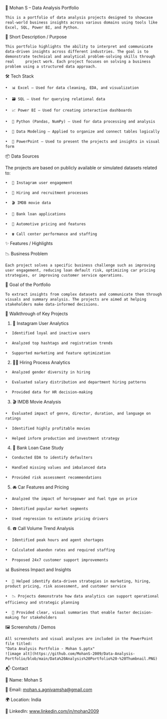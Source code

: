 📁 Mohan S – Data Analysis Portfolio

    This is a portfolio of data analysis projects designed to showcase real-world business insights across various domains using tools like Excel, SQL, Power BI, and Python.

📝 Short Description / Purpose

    This portfolio highlights the ability to interpret and communicate data-driven insights across different industries. The goal is to demonstrate technical and analytical problem-solving skills through real     project work. Each project focuses on solving a business problem using a structured data approach.

🛠️ Tech Stack

    •  📊 Excel – Used for data cleaning, EDA, and visualization

    •  🗃️ SQL – Used for querying relational data

    •  📈 Power BI – Used for creating interactive dashboards

    •  🐍 Python (Pandas, NumPy) – Used for data processing and analysis

    •  🧩 Data Modeling – Applied to organize and connect tables logically

    •  📑 PowerPoint – Used to present the projects and insights in visual form

📦 Data Sources

  The projects are based on publicly available or simulated datasets related to:

    •  📱 Instagram user engagement

    •  👥 Hiring and recruitment processes

    •  🎬 IMDB movie data

    •  🏦 Bank loan applications

    •  🚗 Automotive pricing and features

    •  ☎️ Call center performance and staffing

✨ Features / Highlights

📉 Business Problem

    Each project solves a specific business challenge such as improving user engagement, reducing loan default risk, optimizing car pricing strategies, or improving customer service operations.

🎯 Goal of the Portfolio

    To extract insights from complex datasets and communicate them through visuals and summary analysis. The projects are aimed at helping stakeholders make data-informed decisions.

  🔎 Walkthrough of Key Projects

  1.  📱 Instagram User Analytics

    •  Identified loyal and inactive users

    •  Analyzed top hashtags and registration trends

    •  Supported marketing and feature optimization

  2.  👩‍💼 Hiring Process Analytics

    •  Analyzed gender diversity in hiring

    •  Evaluated salary distribution and department hiring patterns

    •  Provided data for HR decision-making

  3.  🎬 IMDB Movie Analysis

    •  Evaluated impact of genre, director, duration, and language on ratings

    •  Identified highly profitable movies

    •  Helped inform production and investment strategy

  4.  🏦 Bank Loan Case Study

    •  Conducted EDA to identify defaulters

    •  Handled missing values and imbalanced data

    •  Provided risk assessment recommendations

  5.  🚘 Car Features and Pricing

    •  Analyzed the impact of horsepower and fuel type on price

    •  Identified popular market segments

    •  Used regression to estimate pricing drivers

  6.  ☎️ Call Volume Trend Analysis

    •  Identified peak hours and agent shortages

    •  Calculated abandon rates and required staffing

    •  Proposed 24x7 customer support improvements

📊 Business Impact and Insights

    •  🎯 Helped identify data-driven strategies in marketing, hiring, product pricing, risk assessment, and customer service

    •  📉 Projects demonstrate how data analytics can support operational efficiency and strategic planning

    •  🧠 Provided clear, visual summaries that enable faster decision-making for stakeholders

🖼️ Screenshots / Demos

    All screenshots and visual analyses are included in the PowerPoint file titled:
    "Data Analysis Portfolio - Mohan S.pptx"
    ![image alt](https://github.com/MohanS-2009/Data-Analysis-Portfolio/blob/main/Data%20Analysis%20Portfolio%20-%20Thumbnail.PNG)

📬 Contact

👤 Name: Mohan S

📧 Email: mohan.s.agnivamsha@gmail.com

🌍 Location: India

🔗 LinkedIn: www.linkedin.com/in/mohan2009

